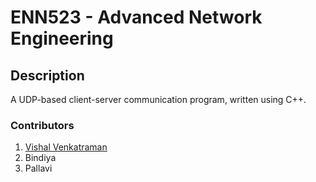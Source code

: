 # ENN523 - Advanced Network Engineering

## Description
A UDP-based client-server communication program, written using C++.

### Contributors
1. [Vishal Venkatraman](https://github.com/TheConMiz/)
2. Bindiya
3. Pallavi


